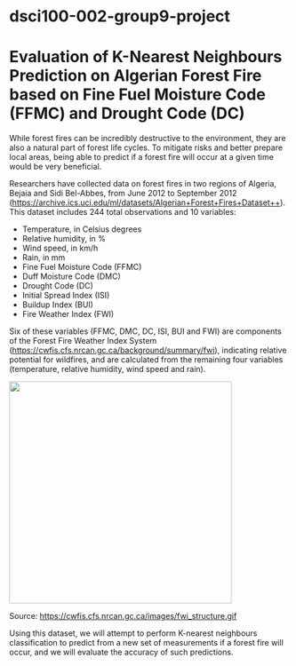 # dsci100-002-group9-project

# Evaluation of K-Nearest Neighbours Prediction on Algerian Forest Fire based on Fine Fuel Moisture Code (FFMC) and Drought Code (DC)

While forest fires can be incredibly destructive to the environment, they are also a natural part of forest life cycles. To mitigate risks and better prepare local areas, being able to predict if a forest fire will occur at a given time would be very beneficial. 

Researchers have collected data on forest fires in two regions of Algeria, Bejaia and Sidi Bel-Abbes, from June 2012 to September 2012 (https://archive.ics.uci.edu/ml/datasets/Algerian+Forest+Fires+Dataset++). This dataset includes 244 total observations and 10 variables: 
- Temperature, in Celsius degrees
- Relative humidity, in %
- Wind speed, in km/h
- Rain, in mm
- Fine Fuel Moisture Code (FFMC)
- Duff Moisture Code (DMC)
- Drought Code (DC)
- Initial Spread Index (ISI)
- Buildup Index (BUI)
- Fire Weather Index (FWI)

Six of these variables (FFMC, DMC, DC, ISI, BUI and FWI) are components of the Forest Fire Weather Index System (https://cwfis.cfs.nrcan.gc.ca/background/summary/fwi), indicating relative potential for wildfires, and are calculated from the remaining four variables (temperature, relative humidity, wind speed and rain).

<img src='https://cwfis.cfs.nrcan.gc.ca/images/fwi_structure.gif' width='400'>

Source: https://cwfis.cfs.nrcan.gc.ca/images/fwi_structure.gif

Using this dataset, we will attempt to perform K-nearest neighbours classification to predict from a new set of measurements if a forest fire will occur, and we will evaluate the accuracy of such predictions.
